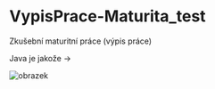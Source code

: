 # VypisPrace-Maturita_test
Zkušební maturitní práce (výpis práce)

Java je jakože ->

![obrazek](https://user-images.githubusercontent.com/90755402/232871630-1f1fb787-24c3-49a1-83d4-96ae4ed56f98.png)
